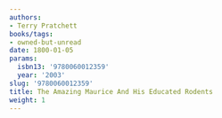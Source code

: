 ```yaml
---
authors:
- Terry Pratchett
books/tags:
- owned-but-unread
date: 1800-01-05
params:
  isbn13: '9780060012359'
  year: '2003'
slug: '9780060012359'
title: The Amazing Maurice And His Educated Rodents
weight: 1
---
```


<!--more-->